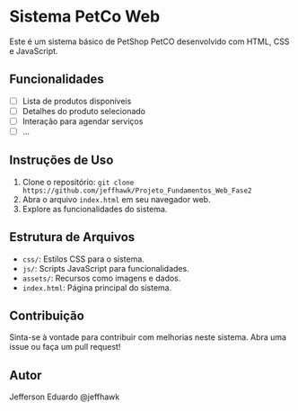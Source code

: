 # Sistema PetCo Web

Este é um sistema básico de PetShop PetCO desenvolvido com HTML, CSS e JavaScript.

## Funcionalidades

- [ ] Lista de produtos disponíveis
- [ ] Detalhes do produto selecionado
- [ ] Interação para agendar serviços
- [ ] ...

## Instruções de Uso

1. Clone o repositório: `git clone https://github.com/jeffhawk/Projeto_Fundamentos_Web_Fase2`
2. Abra o arquivo `index.html` em seu navegador web.
3. Explore as funcionalidades do sistema.

## Estrutura de Arquivos

- `css/`: Estilos CSS para o sistema.
- `js/`: Scripts JavaScript para funcionalidades.
- `assets/`: Recursos como imagens e dados.
- `index.html`: Página principal do sistema.

## Contribuição

Sinta-se à vontade para contribuir com melhorias neste sistema. Abra uma issue ou faça um pull request!

## Autor

Jefferson Eduardo @jeffhawk
